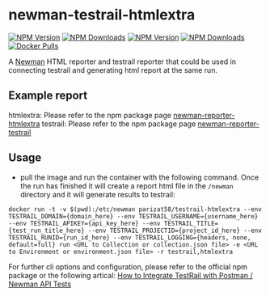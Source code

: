 # newman-testrail-htmlextra


[![NPM Version](https://img.shields.io/npm/v/newman-reporter-testrail.svg?style=flat-square)](https://www.npmjs.com/package/newman-reporter-testrail)
[![NPM Downloads](https://img.shields.io/npm/dt/newman-reporter-testrail.svg?style=flat-square)](https://www.npmjs.com/package/ewman-reporter-testrail)
[![NPM Version](https://img.shields.io/npm/v/newman-reporter-htmlextra.svg?style=flat-square)](https://www.npmjs.com/package/newman-reporter-htmlextra)
[![NPM Downloads](https://img.shields.io/npm/dt/newman-reporter-htmlextra.svg?style=flat-square)](https://www.npmjs.com/package/newman-reporter-htmlextra)
[![Docker Pulls](https://img.shields.io/docker/pulls/parizat58/testrail-htmlextra?style=flat-square)](https://hub.docker.com/r/parizat58/testrail-htmlextra)


A [Newman](https://github.com/postmanlabs/newman) HTML reporter and testrail reporter that could be used in connecting testrail and generating html report at the same run. 

## Example report
htmlextra: Please refer to the npm package page [newman-reporter-htmlextra](https://www.npmjs.com/package/newman-reporter-htmlextra)
testrail: Please refer to the npm package page [newman-reporter-testrail](https://www.npmjs.com/package/newman-reporter-testrail)


## Usage
- pull the image and run the container with the following command. Once the run has finished it will create a report html file in the `/newman` directory and it will generate results to testrail:

```docker run -t -v $(pwd):/etc/newman parizat58/testrail-htmlextra --env TESTRAIL_DOMAIN={domain_here} --env TESTRAIL_USERNAME={username_here} --env TESTRAIL_APIKEY={api_key_here} --env TESTRAIL_TITLE={test_run_title_here} --env TESTRAIL_PROJECTID={project_id_here} --env TESTRAIL_RUNID={run_id_here} --env TESTRAIL_LOGGING={headers, none, default=full} run <URL to Collection or collection.json file> -e <URL to Environment or environment.json file> -r testrail,htmlextra```

For further cli options and configuration, please refer to the official npm package or the following artical:
[How to Integrate TestRail with Postman / Newman API Tests](https://medium.com/apis-with-valentine/how-to-integrate-testrail-with-postman-newman-api-tests-cc0380998d04)

